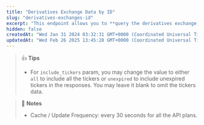 ```yaml
---
title: "Derivatives Exchange Data by ID"
slug: "derivatives-exchanges-id"
excerpt: "This endpoint allows you to **query the derivatives exchange’s related data (ID, name, open interest, ...) based on the exchanges’ ID**"
hidden: false
createdAt: "Wed Jan 31 2024 03:32:31 GMT+0000 (Coordinated Universal Time)"
updatedAt: "Wed Feb 26 2025 13:45:28 GMT+0000 (Coordinated Universal Time)"
---
```

> 👍 **Tips**
> 
> - For `include_tickers` param, you may change the value to either `all` to include all the tickers or `unexpired` to include unexpired tickers in the responses. You may leave it blank to omit the tickers data.

> 📘 **Notes**
> 
> - Cache / Update Frequency: every 30 seconds for all the API plans.
